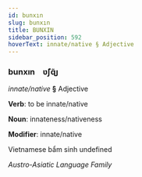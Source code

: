 ```yaml
---
id: bunxın
slug: bunxın
title: BUNXIN
sidebar_position: 592
hoverText: innate/native § Adjective
---
```


### bunxın&emsp;<span kind="abugida">ʋ̃ʃɋ̃ȷ</span>

*innate/native* **§** Adjective

**Verb**: to be innate/native

**Noun**: innateness/nativeness

**Modifier**: innate/native

Vietnamese bẩm sinh undefined

*Austro-Asiatic Language Family*